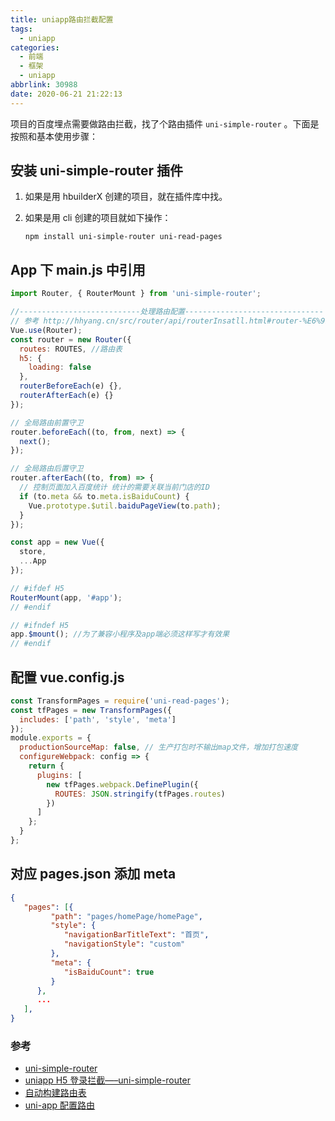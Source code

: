 ```yaml
---
title: uniapp路由拦截配置
tags:
  - uniapp
categories:
  - 前端
  - 框架
  - uniapp
abbrlink: 30988
date: 2020-06-21 21:22:13
---
```


项目的百度埋点需要做路由拦截，找了个路由插件 `uni-simple-router` 。下面是按照和基本使用步骤：

<!-- more -->

## 安装 uni-simple-router 插件

1. 如果是用 hbuilderX 创建的项目，就在插件库中找。

2. 如果是用 cli 创建的项目就如下操作：

   ```shell
   npm install uni-simple-router uni-read-pages
   ```

## App 下 main.js 中引用

```js
import Router, { RouterMount } from 'uni-simple-router';

//---------------------------处理路由配置-------------------------------
// 参考 http://hhyang.cn/src/router/api/routerInsatll.html#router-%E6%9E%84%E5%BB%BA%E9%80%89%E9%A1%B9
Vue.use(Router);
const router = new Router({
  routes: ROUTES, //路由表
  h5: {
    loading: false
  },
  routerBeforeEach(e) {},
  routerAfterEach(e) {}
});

// 全局路由前置守卫
router.beforeEach((to, from, next) => {
  next();
});

// 全局路由后置守卫
router.afterEach((to, from) => {
  // 控制页面加入百度统计 统计的需要关联当前门店的ID
  if (to.meta && to.meta.isBaiduCount) {
    Vue.prototype.$util.baiduPageView(to.path);
  }
});

const app = new Vue({
  store,
  ...App
});

// #ifdef H5
RouterMount(app, '#app');
// #endif

// #ifndef H5
app.$mount(); //为了兼容小程序及app端必须这样写才有效果
// #endif
```

## 配置 vue.config.js

```js
const TransformPages = require('uni-read-pages');
const tfPages = new TransformPages({
  includes: ['path', 'style', 'meta']
});
module.exports = {
  productionSourceMap: false, // 生产打包时不输出map文件，增加打包速度
  configureWebpack: config => {
    return {
      plugins: [
        new tfPages.webpack.DefinePlugin({
          ROUTES: JSON.stringify(tfPages.routes)
        })
      ]
    };
  }
};
```

## 对应 pages.json 添加 meta

```json
{
   "pages": [{
         "path": "pages/homePage/homePage",
         "style": {
            "navigationBarTitleText": "首页",
            "navigationStyle": "custom"
         },
         "meta": {
            "isBaiduCount": true
         }
      },
      ...
   ],
}
```

### 参考

- [uni-simple-router](http://www.hhyang.cn/)
- [uniapp H5 登录拦截—–uni-simple-router](https://blog.csdn.net/rookieWeb/article/details/106197046)
- [自动构建路由表](http://www.hhyang.cn/src/router/tutorial/rgRoutes.html#pages-json-中配置-routes)
- [uni-app 配置路由](https://www.jianshu.com/p/a37139ab5306)
